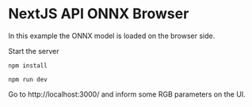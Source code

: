 # NextJS API ONNX Browser

In this example the ONNX model is loaded on the browser side.

Start the server
```
npm install

npm run dev
```

Go to http://localhost:3000/ and inform some RGB parameters on the UI.
